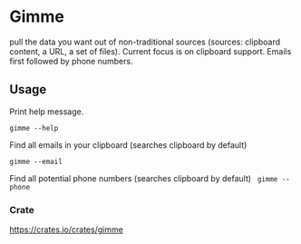 # Gimme
pull the data you want out of non-traditional sources (sources: clipboard content, a URL, a set of files). Current focus is on clipboard support.  Emails first followed by phone numbers.

## Usage
Print help message.

`gimme --help`

Find all emails in your clipboard (searches clipboard by default)

`gimme --email`

Find all potential phone numbers (searches clipboard by default)
` gimme --phone` 

### Crate
https://crates.io/crates/gimme
